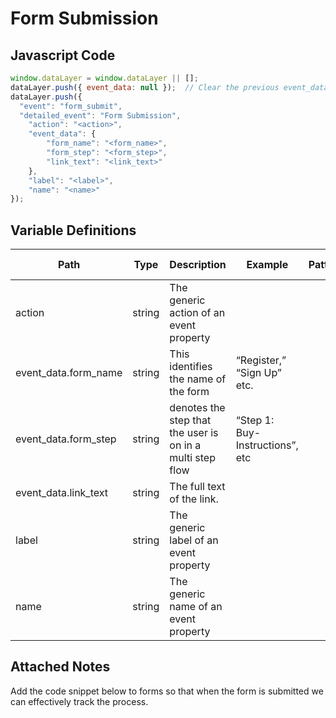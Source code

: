 # Form Submission

### 

## Javascript Code
```js
window.dataLayer = window.dataLayer || [];
dataLayer.push({ event_data: null });  // Clear the previous event_data object.
dataLayer.push({
  "event": "form_submit",
  "detailed_event": "Form Submission",
    "action": "<action>",
    "event_data": {
        "form_name": "<form_name>",
        "form_step": "<form_step>",
        "link_text": "<link_text>"
    },
    "label": "<label>",
    "name": "<name>"
});
```

## Variable Definitions

|Path|Type|Description|Example|Pattern|Min Length|Max Length|Minimum|Maximum|Multiple Of|
| --- | --- | --- | --- | --- | --- | --- | --- | --- | --- |
|action|string|The generic action of an event property||||||||
|event_data.form_name|string|This identifies the name of the form|“Register,” “Sign Up” etc.|||||||
|event_data.form_step|string|denotes the step that the user is on in a multi step flow|“Step 1: Buy-Instructions”, etc|||||||
|event_data.link_text|string|The full text of the link.||||||||
|label|string|The generic label of an event property||||||||
|name|string|The generic name of an event property||||||||

## Attached Notes

<p><span data-sheets-value="{&quot;1&quot;:2,&quot;2&quot;:&quot;Add the code snippet below to forms so that when the form is submitted we can effectively track the process.&quot;}" data-sheets-userformat="{&quot;2&quot;:14849,&quot;3&quot;:{&quot;1&quot;:0},&quot;12&quot;:0,&quot;14&quot;:{&quot;1&quot;:2,&quot;2&quot;:0},&quot;15&quot;:&quot;Arial&quot;,&quot;16&quot;:11}">Add the code snippet below to forms so that when the form is submitted we can effectively track the process.</span></p>
<p><span data-sheets-value="{&quot;1&quot;:2,&quot;2&quot;:&quot;Add the code snippet below to forms so that when the form is submitted we can effectively track the process.&quot;}" data-sheets-userformat="{&quot;2&quot;:14849,&quot;3&quot;:{&quot;1&quot;:0},&quot;12&quot;:0,&quot;14&quot;:{&quot;1&quot;:2,&quot;2&quot;:0},&quot;15&quot;:&quot;Arial&quot;,&quot;16&quot;:11}"><img title="Form Submission" src="&quot;https:/github.com/searchdiscovery/client-fti-ga4-dl-spec/blob/main/images/Form%20Submission.png&quot;" alt="" /></span></p>
